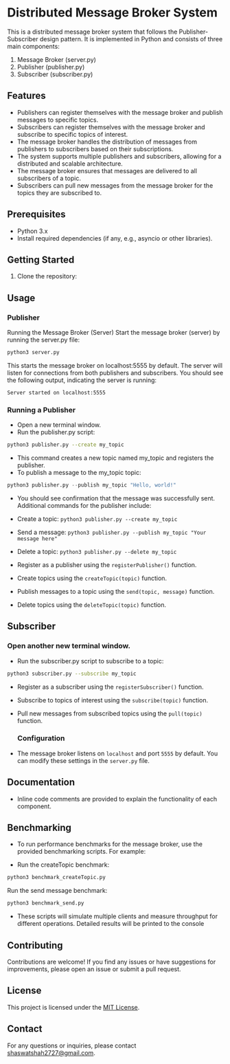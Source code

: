 # Distributed Message Broker System

This is a distributed message broker system that follows the Publisher-Subscriber design pattern. It is implemented in Python and consists of three main components:

1. Message Broker (server.py)
2. Publisher (publisher.py)
3. Subscriber (subscriber.py)

## Features

- Publishers can register themselves with the message broker and publish messages to specific topics.
- Subscribers can register themselves with the message broker and subscribe to specific topics of interest.
- The message broker handles the distribution of messages from publishers to subscribers based on their subscriptions.
- The system supports multiple publishers and subscribers, allowing for a distributed and scalable architecture.
- The message broker ensures that messages are delivered to all subscribers of a topic.
- Subscribers can pull new messages from the message broker for the topics they are subscribed to.

## Prerequisites

- Python 3.x
- Install required dependencies (if any, e.g., asyncio or other libraries).

## Getting Started

1. Clone the repository:


## Usage

### Publisher

Running the Message Broker (Server)
Start the message broker (server) by running the server.py file:
```bash
python3 server.py
```
This starts the message broker on localhost:5555 by default. The server will listen for connections from both publishers and subscribers.
You should see the following output, indicating the server is running:
```text
Server started on localhost:5555
```
### Running a Publisher
- Open a new terminal window.
- Run the publisher.py script:
```bash
python3 publisher.py --create my_topic
```
- This command creates a new topic named my_topic and registers the publisher.
- To publish a message to the my_topic topic:
```python
python3 publisher.py --publish my_topic "Hello, world!"
```

- You should see confirmation that the message was successfully sent.
Additional commands for the publisher include:
- Create a topic: ```python3 publisher.py --create my_topic```
- Send a message: ```python3 publisher.py --publish my_topic "Your message here"```
- Delete a topic: ```python3 publisher.py --delete my_topic```

- Register as a publisher using the `registerPublisher()` function.
- Create topics using the `createTopic(topic)` function.
- Publish messages to a topic using the `send(topic, message)` function.
- Delete topics using the `deleteTopic(topic)` function.

## Subscriber
  ### Open another new terminal window.
- Run the subscriber.py script to subscribe to a topic:
```bash
python3 subscriber.py --subscribe my_topic
```


- Register as a subscriber using the `registerSubscriber()` function.
- Subscribe to topics of interest using the `subscribe(topic)` function.
- Pull new messages from subscribed topics using the `pull(topic)` function.

    ### Configuration

- The message broker listens on `localhost` and port `5555` by default. You can modify these settings in the `server.py` file.

## Documentation

- Inline code comments are provided to explain the functionality of each component.


## Benchmarking
- To run performance benchmarks for the message broker, use the provided benchmarking scripts. For example:

- Run the createTopic benchmark:

```bash
python3 benchmark_createTopic.py
```
Run the send message benchmark:

```bash
python3 benchmark_send.py
```
- These scripts will simulate multiple clients and measure throughput for different operations. Detailed results will be printed to the console
## Contributing

Contributions are welcome! If you find any issues or have suggestions for improvements, please open an issue or submit a pull request.

## License

This project is licensed under the [MIT License](LICENSE).

## Contact

For any questions or inquiries, please contact [shaswatshah2727@gmail.com](mailto:shaswatshah2727@gmail.com).
